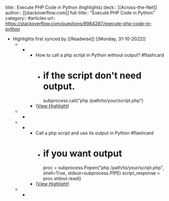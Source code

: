 title:: Execute PHP Code in Python (highlights)
deck:: [[Across-the-Net]]
author:: [[stackoverflow.com]]
full-title:: "Execute PHP Code in Python"
category:: #articles
url:: https://stackoverflow.com/questions/8984287/execute-php-code-in-python

- Highlights first synced by [[Readwise]] [[Monday, 31-10-2022]]
	- -
		- How to call a php script in Python without output? #flashcard
			- # if the script don't need output.
			  subprocess.call("php /path/to/your/script.php")
		- ([View Highlight](https://instapaper.com/read/1398183271/15904175))
	- -
	- -
		- Call a php script and use its output in Python #flashcard
			- # if you want output
			  proc = subprocess.Popen("php /path/to/your/script.php", shell=True, stdout=subprocess.PIPE)
			  script_response = proc.stdout.read()
		- ([View Highlight](https://instapaper.com/read/1398183271/15904192))
	- -